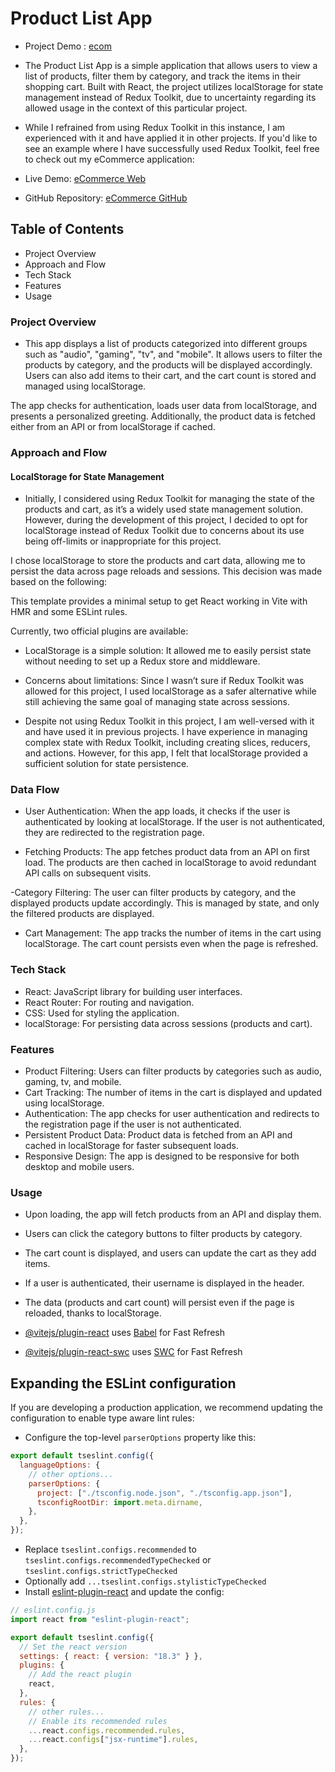 # Product List App

- Project Demo : [ecom](https://ecommerce-task-web.netlify.app/)

- The Product List App is a simple application that allows users to view a list of products, filter them by category, and track the items in their shopping cart. Built with React, the project utilizes localStorage for state management instead of Redux Toolkit, due to uncertainty regarding its allowed usage in the context of this particular project.

- While I refrained from using Redux Toolkit in this instance, I am experienced with it and have applied it in other projects. If you'd like to see an example where I have successfully used Redux Toolkit, feel free to check out my eCommerce application:

- Live Demo: [eCommerce Web](https://web-e-commerce-web.netlify.app/)
- GitHub Repository: [eCommerce GitHub](https://github.com/AhmedAdel700/eCommerce)

## Table of Contents

- Project Overview
- Approach and Flow
- Tech Stack
- Features
- Usage

### Project Overview

- This app displays a list of products categorized into different groups such as "audio", "gaming", "tv", and "mobile". It allows users to filter the products by category, and the products will be displayed accordingly. Users can also add items to their cart, and the cart count is stored and managed using localStorage.

The app checks for authentication, loads user data from localStorage, and presents a personalized greeting. Additionally, the product data is fetched either from an API or from localStorage if cached.

### Approach and Flow

#### LocalStorage for State Management

- Initially, I considered using Redux Toolkit for managing the state of the products and cart, as it’s a widely used state management solution. However, during the development of this project, I decided to opt for localStorage instead of Redux Toolkit due to concerns about its use being off-limits or inappropriate for this project.

I chose localStorage to store the products and cart data, allowing me to persist the data across page reloads and sessions. This decision was made based on the following:

This template provides a minimal setup to get React working in Vite with HMR and some ESLint rules.

Currently, two official plugins are available:

- LocalStorage is a simple solution: It allowed me to easily persist state without needing to set up a Redux store and middleware.
- Concerns about limitations: Since I wasn’t sure if Redux Toolkit was allowed for this project, I used localStorage as a safer alternative while still achieving the same goal of managing state across sessions.

- Despite not using Redux Toolkit in this project, I am well-versed with it and have used it in previous projects. I have experience in managing complex state with Redux Toolkit, including creating slices, reducers, and actions. However, for this app, I felt that localStorage provided a sufficient solution for state persistence.

### Data Flow

- User Authentication: When the app loads, it checks if the user is authenticated by looking at localStorage. If the user is not authenticated, they are redirected to the registration page.

- Fetching Products: The app fetches product data from an API on first load. The products are then cached in localStorage to avoid redundant API calls on subsequent visits.

-Category Filtering: The user can filter products by category, and the displayed products update accordingly. This is managed by state, and only the filtered products are displayed.

- Cart Management: The app tracks the number of items in the cart using localStorage. The cart count persists even when the page is refreshed.

### Tech Stack

- React: JavaScript library for building user interfaces.
- React Router: For routing and navigation.
- CSS: Used for styling the application.
- localStorage: For persisting data across sessions (products and cart).

### Features

- Product Filtering: Users can filter products by categories such as audio, gaming, tv, and mobile.
- Cart Tracking: The number of items in the cart is displayed and updated using localStorage.
- Authentication: The app checks for user authentication and redirects to the registration page if the user is not authenticated.
- Persistent Product Data: Product data is fetched from an API and cached in localStorage for faster subsequent loads.
- Responsive Design: The app is designed to be responsive for both desktop and mobile users.

### Usage

- Upon loading, the app will fetch products from an API and display them.
- Users can click the category buttons to filter products by category.
- The cart count is displayed, and users can update the cart as they add items.
- If a user is authenticated, their username is displayed in the header.
- The data (products and cart count) will persist even if the page is reloaded, thanks to localStorage.

- [@vitejs/plugin-react](https://github.com/vitejs/vite-plugin-react/blob/main/packages/plugin-react/README.md) uses [Babel](https://babeljs.io/) for Fast Refresh
- [@vitejs/plugin-react-swc](https://github.com/vitejs/vite-plugin-react-swc) uses [SWC](https://swc.rs/) for Fast Refresh

## Expanding the ESLint configuration

If you are developing a production application, we recommend updating the configuration to enable type aware lint rules:

- Configure the top-level `parserOptions` property like this:

```js
export default tseslint.config({
  languageOptions: {
    // other options...
    parserOptions: {
      project: ["./tsconfig.node.json", "./tsconfig.app.json"],
      tsconfigRootDir: import.meta.dirname,
    },
  },
});
```

- Replace `tseslint.configs.recommended` to `tseslint.configs.recommendedTypeChecked` or `tseslint.configs.strictTypeChecked`
- Optionally add `...tseslint.configs.stylisticTypeChecked`
- Install [eslint-plugin-react](https://github.com/jsx-eslint/eslint-plugin-react) and update the config:

```js
// eslint.config.js
import react from "eslint-plugin-react";

export default tseslint.config({
  // Set the react version
  settings: { react: { version: "18.3" } },
  plugins: {
    // Add the react plugin
    react,
  },
  rules: {
    // other rules...
    // Enable its recommended rules
    ...react.configs.recommended.rules,
    ...react.configs["jsx-runtime"].rules,
  },
});
```
